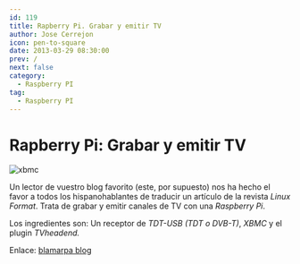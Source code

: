 ```yaml
---
id: 119
title: Rapberry Pi. Grabar y emitir TV
author: Jose Cerrejon
icon: pen-to-square
date: 2013-03-29 08:30:00
prev: /
next: false
category:
  - Raspberry PI
tag:
  - Raspberry PI
---
```


# Rapberry Pi: Grabar y emitir TV

![xbmc](/images/xbmc.jpg)

Un lector de vuestro blog favorito (este, por supuesto) nos ha hecho el favor a todos los hispanohablantes de traducir un artículo de la revista *Linux Format*. Trata de grabar y emitir canales de TV con una *Raspberry Pi*.

Los ingredientes son: Un receptor de *TDT-USB (TDT o DVB-T)*, *XBMC* y el plugin *TVheadend.*

Enlace: [blamarpa blog](http://blamarpa.blogspot.com.es/2013/03/rapberry-pi-grabar-y-emitir-tv.html)